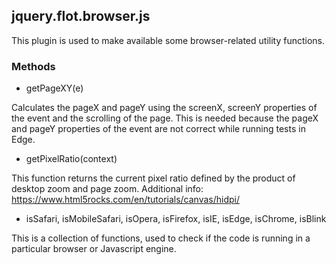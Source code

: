## jquery.flot.browser.js

This plugin is used to make available some browser-related utility functions.

### Methods


- getPageXY(e)

 Calculates the pageX and pageY using the screenX, screenY properties of the event
 and the scrolling of the page. This is needed because the pageX and pageY
 properties of the event are not correct while running tests in Edge.

- getPixelRatio(context)

 This function returns the current pixel ratio defined by the product of desktop
 zoom and page zoom.
 Additional info: https://www.html5rocks.com/en/tutorials/canvas/hidpi/


- isSafari, isMobileSafari, isOpera, isFirefox, isIE, isEdge, isChrome, isBlink

 This is a collection of functions, used to check if the code is running in a
 particular browser or Javascript engine.
